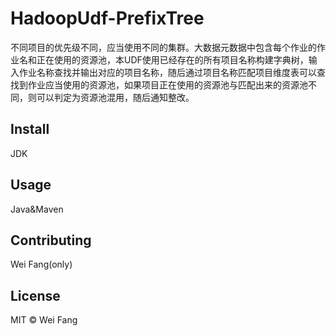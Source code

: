 # HadoopUdf-PrefixTree
不同项目的优先级不同，应当使用不同的集群。大数据元数据中包含每个作业的作业名和正在使用的资源池，本UDF使用已经存在的所有项目名称构建字典树，输入作业名称查找并输出对应的项目名称，随后通过项目名称匹配项目维度表可以查找到作业应当使用的资源池，如果项目正在使用的资源池与匹配出来的资源池不同，则可以判定为资源池混用，随后通知整改。

## Install
JDK

## Usage
Java&Maven

## Contributing
Wei Fang(only)

## License

MIT © Wei Fang
